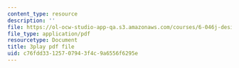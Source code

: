 ```yaml
---
content_type: resource
description: ''
file: https://ol-ocw-studio-app-qa.s3.amazonaws.com/courses/6-046j-design-and-analysis-of-algorithms-spring-2015/c76fdd33125707943f4c9a6556f6295e_3MpzavN3Mco.pdf
file_type: application/pdf
resourcetype: Document
title: 3play pdf file
uid: c76fdd33-1257-0794-3f4c-9a6556f6295e
---
```

